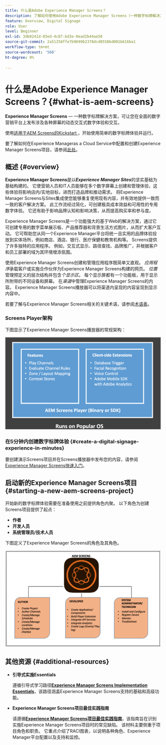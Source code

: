 ```yaml
---
title: 什么是Adobe Experience Manager Screens？
description: 了解如何使用Adobe Experience Manager Screens（一种数字标牌解决方案），该解决方案允许您在一个全面的数字营销平台上发布涉及各种屏幕的动态交互式数字体验和交互。
feature: Overview, Digital Signage
role: User
level: Beginner
exl-id: 3db8241d-03ed-4c87-bd3e-0ead2b44ae50
source-git-commit: 2a51258ffe7b969962378dcd0558bd001b616ba1
workflow-type: tm+mt
source-wordcount: '560'
ht-degree: 0%

---
```


# 什么是Adobe Experience Manager Screens？{#what-is-aem-screens}

**Experience Manager Screens** — 一种数字标牌解决方案，可让您在全面的数字营销平台上发布涉及各种屏幕的动态交互式数字体验和交互。

使用[适用于AEM Screens的Kickstart ](kickstart-for-aem-screens.md)，开始使用简单的数字标牌体验并运行。

要了解如何在Experience Manageras a Cloud Service中配置和创建Experience Manager Screens项目，请参阅[此处](https://experienceleague.adobe.com/en/docs/experience-manager-screens/using/about-guide)。

## 概述 {#overview}

**Experience Manager Screens**&#x200B;是以&#x200B;***Experience Manager Sites***&#x200B;的坚实基础为基础构建的。 它使营销人员和IT人员能够在多个数字屏幕上创建和管理体验，这些体验将影响店内/实地目标，进而打造品牌和推动需求。 将Experience Manager Screens与Sites集成使您能够重复使用现有内容，并有效地提供一致而一致的客户解决方案。 此工作流经过简化，可创建极具成本效益和可用性的专用数字体验。 它还有助于影响品牌认知和影响决策，从而提高购买率和参与度。

Experience Manager Screens是一个功能强大的基于Web的解决方案，通过它可创建专用的数字菜单展示板、产品推荐器和背景生活方式图片，从而扩大客户互动。 它可帮助您从同一个Experience Manager平台将统一且实用的品牌体验投放到实体场所，例如商店、酒店、银行、医疗保健和教育机构等。 Screens提供了许多独特的应用程序。 例如，交互式显示、路径查找、品牌推广，并根据客户和员工部署的域为其环境增添氛围。

使用Experience Manager Screens创建和管理应用程序既简单又直观。 *应用程序*&#x200B;承载客户或实施合作伙伴为Experience Manager Screens构建的网页。 *位置*&#x200B;管理预定义的层次结构并包含&#x200B;*个显示区*。 每个显示屏都有一个功能板，用于显示所附带的不同设备和屏幕。 在&#x200B;*渠道*&#x200B;中管理Experience Manager Screens的内容。 Experience Manager Screens播放器可以将渠道内呈现的内容呈现到显示内容中。

若要了解与Experience Manager Screens相关的关键术语，请参阅[术语表](screens-glossary.md)。

### Screens Player架构

下图显示了Experience Manager Screens播放器的常规架构：

![chlimage_1-29](assets/chlimage_1-29.png)

### 在5分钟内创建数字标牌体验 {#create-a-digital-signage-experience-in-minutes}

要创建演示Screens项目并在Screens播放器中发布您的内容，请参阅[Experience Manager Screens快速入门](kickstart-for-aem-screens.md)。

## 启动新的Experience Manager Screens项目 {#starting-a-new-aem-screens-project}

开始新的数字标牌体验需要在准备使用之前提供角色内聚。 以下角色为创建Screens项目提供了起点：

* **作者**
* **开发人员**
* **系统管理员/技术人员**

下图定义了Experience Manager Screens的角色及其角色。

![chlimage_1-30](assets/chlimage_1-30.png)


## 其他资源 {#additional-resources}

* **引导式实施Essentials**

  遵循引导式学习路径&#x200B;**[Experience Manager Screens Implementation Essentials](https://experienceleague.adobe.com/?launch=AEM-7a)**，该路径涵盖Experience Manager Screens支持的基础和高级功能。

* **Experience Manager Screens项目最佳实践指南**

  请遵循&#x200B;**[Experience Manager Screens项目最佳实践指南](/help/using/about-guide.md)**，该指南旨在识别实施Experience Manager Screens项目时的常见缺陷。 该材料主要侧重于项目角色和职责。 它重点介绍了RACI图表，以说明各种角色、Experience Manager平台配置以及支持和监控。

<!-- DEAD LINK * **New Adobe Customer Support Experience**

   Follow **[Customer One for Enterprise Help](https://docs.adobe.com/content/help/en/customer-one/using/home.htmlhome.html#)** to learn more about Admin Console Support tickets. -->
